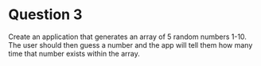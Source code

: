 # Question 3
Create an application that generates an array of 5 random numbers 1-10. 
The user should then guess a number and the app will tell them how many time that number exists within the array.
